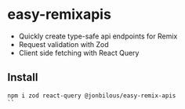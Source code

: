# easy-remixapis

- Quickly create type-safe api endpoints for Remix
- Request validation with Zod
- Client side fetching with React Query

## Install

```bash
npm i zod react-query @jonbilous/easy-remix-apis
``